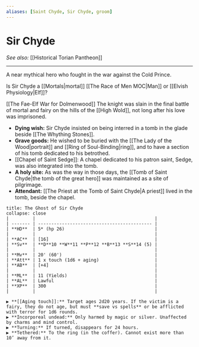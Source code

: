 ```yaml
---
aliases: [Saint Chyde, Sir Chyde, groom]
---
```

# Sir Chyde
*See also:* [[Historical Torian Pantheon]]
___
A near mythical hero who fought in the war against the Cold Prince.

Is Sir Chyde a [[Mortals|mortal]] [[The Race of Men MOC|Man]] or [[Elvish Physiology|Elf]]?

[[The Fae-Elf War for Dolmenwood]]
The knight was slain in the final battle of mortal and fairy on the hills of the [[High Wold]], not long after his love was imprisoned.

- **Dying wish:** Sir Chyde insisted on being interred in a tomb in the glade beside [[The Whything Stones]].
- **Grave goods:** He wished to be buried with the [[The Lady of the Wood|portrait]] and [[Ring of Soul-Binding|ring]], and to have a section of his tomb dedicated to his betrothed.
- [[Chapel of Saint Sedge]]: A chapel dedicated to his patron saint, Sedge, was also integrated into the tomb.
- **A holy site:** As was the way in those days, the [[Tomb of Saint Chyde|the tomb of the great hero]] was maintained as a site of pilgrimage.
- **Attendant:** [[The Priest at the Tomb of Saint Chyde|A priest]] lived in the tomb, beside the chapel.

```ad-bug
title: The Ghost of Sir Chyde
collapse: close
|         |                                             |
| ------- | ------------------------------------------- |
| **HD**  | 5* (hp 26)                                  |
|         |                                             |
| **AC**  | [16]                                        |
| **Sv**  | **D**10 **W**11 **P**12 **B**13 **S**14 (5) |
|         |                                             |
| **Mv**  | 20' (60')                                   |
| **Att** | 1 x touch (1d6 + aging)                     |
| **AB**  | [+4]                                        |
|         |                                             |
| **ML**  | 11 (Yields)                                 |
| **AL**  | Lawful                                      |
| **XP**  | 300                                         |
|         |                                             |

▶ **[[Aging touch]]:** Target ages 2d20 years. If the victim is a fairy, they do not age, but must **save vs spells** or be afflicted with terror for 1d6 rounds.
▶ **Incorporeal undead:** Only harmed by magic or silver. Unaffected by charms and mind control.
▶ **Turning:** If turned, disappears for 24 hours.
▶ **Tethered:** To the ring (in the coffer). Cannot exist more than 10’ away from it.
```

